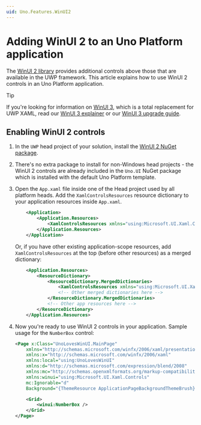 ```yaml
---
uid: Uno.Features.WinUI2
---
```


# Adding WinUI 2 to an Uno Platform application

The [WinUI 2 library](https://docs.microsoft.com/en-us/windows/apps/winui/winui2/) provides additional controls above those that are available in the UWP framework. This article explains how to use WinUI 2 controls in an Uno Platform application.

> [!TIP]
> If you're looking for information on [WinUI 3](https://docs.microsoft.com/en-us/windows/apps/winui/winui3/), which is a total replacement for UWP XAML, read our [WinUI 3 explainer](../uwp-vs-winui3.md) or our [WinUI 3 upgrade guide](../updating-to-winui3.md).

## Enabling WinUI 2 controls

1. In the `UWP` head project of your solution, install the [WinUI 2 NuGet package](https://www.nuget.org/packages/Microsoft.UI.Xaml).
1. There's no extra package to install for non-Windows head projects - the WinUI 2 controls are already included in the `Uno.UI` NuGet package which is installed with the default Uno Platform template.
1. Open the `App.xaml` file inside one of the Head project used by all platform heads. Add the `XamlControlsResources` resource dictionary to your application resources inside `App.xaml`.
    ```xml
    	<Application>
    		<Application.Resources>
    			<XamlControlsResources xmlns="using:Microsoft.UI.Xaml.Controls" />
    		</Application.Resources>
    	</Application>
    ```
    Or, if you have other existing application-scope resources, add `XamlControlsResources` at the top (before other resources) as a merged dictionary:

    ```xml
    	<Application.Resources>
    		<ResourceDictionary>
    			<ResourceDictionary.MergedDictionaries>
    				<XamlControlsResources xmlns="using:Microsoft.UI.Xaml.Controls" />
    				<!-- Other merged dictionaries here -->
    			</ResourceDictionary.MergedDictionaries>
    			<!-- Other app resources here -->
    		</ResourceDictionary>
    	</Application.Resources>
    ```
1. Now you're ready to use WinUI 2 controls in your application. Sample usage for the `NumberBox` control:

    ```xml
    <Page x:Class="UnoLovesWinUI.MainPage"
        xmlns="http://schemas.microsoft.com/winfx/2006/xaml/presentation"
        xmlns:x="http://schemas.microsoft.com/winfx/2006/xaml"
        xmlns:local="using:UnoLovesWinUI"
        xmlns:d="http://schemas.microsoft.com/expression/blend/2008"
        xmlns:mc="http://schemas.openxmlformats.org/markup-compatibility/2006"
        xmlns:winui="using:Microsoft.UI.Xaml.Controls"
        mc:Ignorable="d"
        Background="{ThemeResource ApplicationPageBackgroundThemeBrush}">

        <Grid>
            <winui:NumberBox />
        </Grid>
    </Page>
    ```
